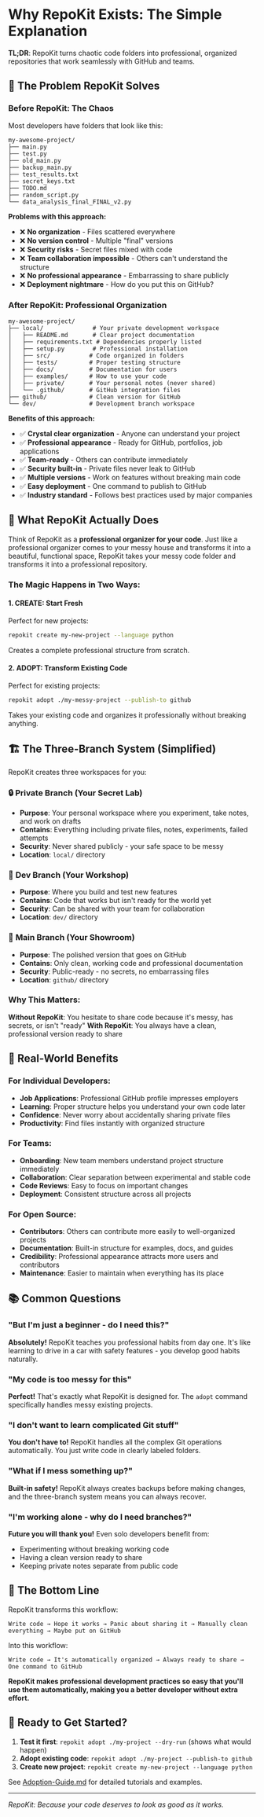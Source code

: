 # Why RepoKit Exists: The Simple Explanation

**TL;DR**: RepoKit turns chaotic code folders into professional, organized repositories that work seamlessly with GitHub and teams.

## 🤔 The Problem RepoKit Solves

### Before RepoKit: The Chaos
Most developers have folders that look like this:
```
my-awesome-project/
├── main.py
├── test.py
├── old_main.py
├── backup_main.py
├── test_results.txt
├── secret_keys.txt
├── TODO.md
├── random_script.py
└── data_analysis_final_FINAL_v2.py
```

**Problems with this approach:**
- ❌ **No organization** - Files scattered everywhere
- ❌ **No version control** - Multiple "final" versions
- ❌ **Security risks** - Secret files mixed with code
- ❌ **Team collaboration impossible** - Others can't understand the structure
- ❌ **No professional appearance** - Embarrassing to share publicly
- ❌ **Deployment nightmare** - How do you put this on GitHub?

### After RepoKit: Professional Organization
```
my-awesome-project/
├── local/              # Your private development workspace
│   ├── README.md       # Clear project documentation
│   ├── requirements.txt # Dependencies properly listed
│   ├── setup.py        # Professional installation
│   ├── src/           # Code organized in folders
│   ├── tests/         # Proper testing structure
│   ├── docs/          # Documentation for users
│   ├── examples/      # How to use your code
│   ├── private/       # Your personal notes (never shared)
│   └── .github/       # GitHub integration files
├── github/            # Clean version for GitHub
└── dev/               # Development branch workspace
```

**Benefits of this approach:**
- ✅ **Crystal clear organization** - Anyone can understand your project
- ✅ **Professional appearance** - Ready for GitHub, portfolios, job applications
- ✅ **Team-ready** - Others can contribute immediately
- ✅ **Security built-in** - Private files never leak to GitHub
- ✅ **Multiple versions** - Work on features without breaking main code
- ✅ **Easy deployment** - One command to publish to GitHub
- ✅ **Industry standard** - Follows best practices used by major companies

## 🎯 What RepoKit Actually Does

Think of RepoKit as a **professional organizer for your code**. Just like a professional organizer comes to your messy house and transforms it into a beautiful, functional space, RepoKit takes your messy code folder and transforms it into a professional repository.

### The Magic Happens in Two Ways:

#### 1. **CREATE**: Start Fresh
Perfect for new projects:
```bash
repokit create my-new-project --language python
```
Creates a complete professional structure from scratch.

#### 2. **ADOPT**: Transform Existing Code
Perfect for existing projects:
```bash
repokit adopt ./my-messy-project --publish-to github
```
Takes your existing code and organizes it professionally without breaking anything.

## 🏗️ The Three-Branch System (Simplified)

RepoKit creates three workspaces for you:

### 🔒 **Private Branch** (Your Secret Lab)
- **Purpose**: Your personal workspace where you experiment, take notes, and work on drafts
- **Contains**: Everything including private files, notes, experiments, failed attempts
- **Security**: Never shared publicly - your safe space to be messy
- **Location**: `local/` directory

### 🔧 **Dev Branch** (Your Workshop)
- **Purpose**: Where you build and test new features
- **Contains**: Code that works but isn't ready for the world yet
- **Security**: Can be shared with your team for collaboration
- **Location**: `dev/` directory

### 🌟 **Main Branch** (Your Showroom)
- **Purpose**: The polished version that goes on GitHub
- **Contains**: Only clean, working code and professional documentation
- **Security**: Public-ready - no secrets, no embarrassing files
- **Location**: `github/` directory

### Why This Matters:
**Without RepoKit**: You hesitate to share code because it's messy, has secrets, or isn't "ready"
**With RepoKit**: You always have a clean, professional version ready to share

## 🚀 Real-World Benefits

### For Individual Developers:
- **Job Applications**: Professional GitHub profile impresses employers
- **Learning**: Proper structure helps you understand your own code later
- **Confidence**: Never worry about accidentally sharing private files
- **Productivity**: Find files instantly with organized structure

### For Teams:
- **Onboarding**: New team members understand project structure immediately
- **Collaboration**: Clear separation between experimental and stable code
- **Code Reviews**: Easy to focus on important changes
- **Deployment**: Consistent structure across all projects

### For Open Source:
- **Contributors**: Others can contribute more easily to well-organized projects
- **Documentation**: Built-in structure for examples, docs, and guides
- **Credibility**: Professional appearance attracts more users and contributors
- **Maintenance**: Easier to maintain when everything has its place

## 📚 Common Questions

### "But I'm just a beginner - do I need this?"
**Absolutely!** RepoKit teaches you professional habits from day one. It's like learning to drive in a car with safety features - you develop good habits naturally.

### "My code is too messy for this"
**Perfect!** That's exactly what RepoKit is designed for. The `adopt` command specifically handles messy existing projects.

### "I don't want to learn complicated Git stuff"
**You don't have to!** RepoKit handles all the complex Git operations automatically. You just write code in clearly labeled folders.

### "What if I mess something up?"
**Built-in safety!** RepoKit always creates backups before making changes, and the three-branch system means you can always recover.

### "I'm working alone - why do I need branches?"
**Future you will thank you!** Even solo developers benefit from:
- Experimenting without breaking working code
- Having a clean version ready to share
- Keeping private notes separate from public code

## 🎉 The Bottom Line

RepoKit transforms this workflow:
```
Write code → Hope it works → Panic about sharing it → Manually clean everything → Maybe put on GitHub
```

Into this workflow:
```
Write code → It's automatically organized → Always ready to share → One command to GitHub
```

**RepoKit makes professional development practices so easy that you'll use them automatically, making you a better developer without extra effort.**

## 🚀 Ready to Get Started?

1. **Test it first**: `repokit adopt ./my-project --dry-run` (shows what would happen)
2. **Adopt existing code**: `repokit adopt ./my-project --publish-to github`
3. **Create new project**: `repokit create my-new-project --language python`

See [Adoption-Guide.md](./Adoption-Guide.md) for detailed tutorials and examples.

---

*RepoKit: Because your code deserves to look as good as it works.*